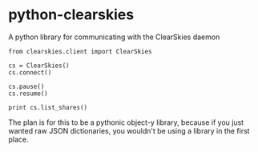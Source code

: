 python-clearskies
=================

A python library for communicating with the ClearSkies daemon

```
from clearskies.client import ClearSkies

cs = ClearSkies()
cs.connect()

cs.pause()
cs.resume()

print cs.list_shares()
```

The plan is for this to be a pythonic object-y library, because if you just wanted
raw JSON dictionaries, you wouldn't be using a library in the first place.
